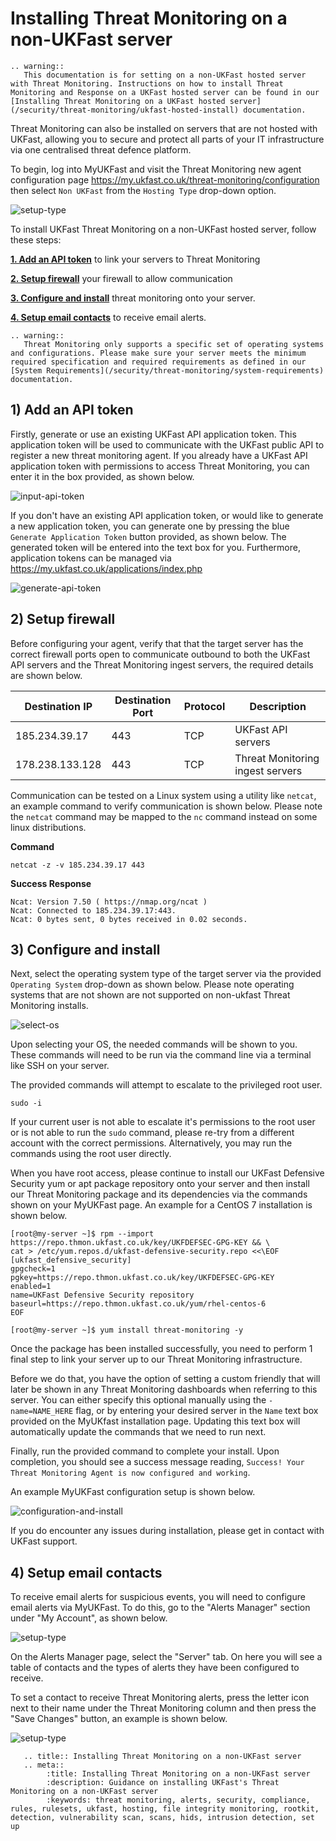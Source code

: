 # Installing Threat Monitoring on a non-UKFast server

```eval_rst
.. warning::
   This documentation is for setting on a non-UKFast hosted server with Threat Monitoring. Instructions on how to install Threat Monitoring and Response on a UKFast hosted server can be found in our [Installing Threat Monitoring on a UKFast hosted server](/security/threat-monitoring/ukfast-hosted-install) documentation.
```

Threat Monitoring can also be installed on servers that are not hosted with UKFast, allowing you to secure and protect all parts of your IT infrastructure via one centralised threat defence platform.

To begin, log into MyUKFast and visit the Threat Monitoring new agent configuration page https://my.ukfast.co.uk/threat-monitoring/configuration then select `Non UKFast` from the `Hosting Type` drop-down option.

![setup-type](files/setup-type.png)


To install UKFast Threat Monitoring on a non-UKFast hosted server, follow these steps:

**[1. Add an API token](#add-api-token)** to link your servers to Threat Monitoring

**[2. Setup firewall](#setup-firewall)** your firewall to allow communication

**[3. Configure and install](#configure-and-install)** threat monitoring onto your server.

**[4. Setup email contacts](#setup-email-contacts)** to receive email alerts. 



```eval_rst
.. warning::
   Threat Monitoring only supports a specific set of operating systems and configurations. Please make sure your server meets the minimum required specification and required requirements as defined in our [System Requirements](/security/threat-monitoring/system-requirements) documentation.
```

## 1) Add an API token

Firstly, generate or use an existing UKFast API application token. This application token will be used to communicate with the UKFast public API to register a new threat monitoring agent. If you already have a UKFast API application token with permissions to access Threat Monitoring, you can enter it in the box provided, as shown below.

![input-api-token](files/setup-apikey-example.png)

If you don't have an existing API application token, or would like to generate a new application token, you can generate one by pressing the blue `Generate Application Token` button provided, as shown below. The generated token will be entered into the text box for you. Furthermore, application tokens can be managed via https://my.ukfast.co.uk/applications/index.php

![generate-api-token](files/setup-apikey.png)

## 2) Setup firewall

Before configuring your agent, verify that that the target server has the correct firewall ports open to communicate outbound to both the UKFast API servers and the Threat Monitoring ingest servers, the required details are shown below.

| Destination IP | Destination Port | Protocol | Description |
|-----|-----|-----|-----|
| 185.234.39.17 | 443 | TCP | UKFast API servers |
| 178.238.133.128 | 443 | TCP | Threat Monitoring ingest servers|

Communication can be tested on a Linux system using a utility like `netcat`, an example command to verify communication is shown below. Please note the `netcat` command may be mapped to the `nc` command instead on some linux distributions.

**Command**

`netcat -z -v 185.234.39.17 443`

**Success Response**

```
Ncat: Version 7.50 ( https://nmap.org/ncat )
Ncat: Connected to 185.234.39.17:443.
Ncat: 0 bytes sent, 0 bytes received in 0.02 seconds.
```


## 3) Configure and install

Next, select the operating system type of the target server via the provided  `Operating System` drop-down as shown below. Please note operating systems that are not shown are not supported on non-ukfast Threat Monitoring installs.

![select-os](files/setup-centos.png)

Upon selecting your OS, the needed commands will be shown to you. These commands will need to be run via the command line via a terminal like SSH on your server. 

The provided commands will attempt to escalate to the privileged root user. 

`sudo -i`

If your current user is not able to escalate it's permissions to the root user or is not able to run the `sudo` command, please re-try from a different account with the correct permissions. Alternatively, you may run the commands using the root user directly.

When you have root access, please continue to install our UKFast Defensive Security yum or apt package repository onto your server and then install our Threat Monitoring package and its dependencies via the commands shown on your MyUKFast page. An example for a CentOS 7 installation is shown below.

```
[root@my-server ~]$ rpm --import https://repo.thmon.ukfast.co.uk/key/UKFDEFSEC-GPG-KEY && \
cat > /etc/yum.repos.d/ukfast-defensive-security.repo <<\EOF
[ukfast_defensive_security]
gpgcheck=1
pgkey=https://repo.thmon.ukfast.co.uk/key/UKFDEFSEC-GPG-KEY
enabled=1
name=UKFast Defensive Security repository
baseurl=https://repo.thmon.ukfast.co.uk/yum/rhel-centos-6
EOF
```

```
[root@my-server ~]$ yum install threat-monitoring -y
```

Once the package has been installed successfully, you need to perform 1 final step to link your server up to our Threat Monitoring infrastructure. 

Before we do that, you have the option of setting a custom friendly that will later be shown in any Threat Monitoring dashboards when referring to this server. You can either specify this optional manually using the `-name=NAME_HERE` flag, or by entering your desired server in the `Name` text box provided on the MyUKfast installation page. Updating this text box will automatically update the commands that we need to run next.

Finally, run the provided command to complete your install. Upon completion, you should see a success message reading, `Success! Your Threat Monitoring Agent is now configured and working`. 

An example MyUKFast configuration setup is shown below.

![configuration-and-install](files/setup-instructions-and-name.png)

If you do encounter any issues during installation, please get in contact with UKFast support.

## 4) Setup email contacts

To receive email alerts for suspicious events, you will need to configure email alerts via MyUKFast. To do this, go to the "Alerts Manager" section under "My Account", as shown below.

![setup-type](files/setup-alerts-manager.png)

On the Alerts Manager page, select the "Server" tab. On here you will see a table of contacts and the types of alerts they have been configured to receive. 

To set a contact to receive Threat Monitoring alerts, press the letter icon next to their name under the Threat Monitoring column and then press the "Save Changes" button, an example is shown below.

![setup-type](files/setup-contacts.png)


```eval_rst
   .. title:: Installing Threat Monitoring on a non-UKFast server
   .. meta::
        :title: Installing Threat Monitoring on a non-UKFast server
        :description: Guidance on installing UKFast's Threat Monitoring on a non-UKFast server
        :keywords: threat monitoring, alerts, security, compliance, rules, rulesets, ukfast, hosting, file integrity monitoring, rootkit, detection, vulnerability scan, scans, hids, intrusion detection, set up
